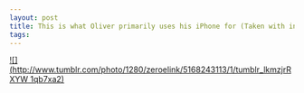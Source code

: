 ```yaml
--- 
layout: post
title: This is what Oliver primarily uses his iPhone for (Taken with instagram)
tags: 
---
```

[![](http://www.tumblr.com/photo/1280/zeroelink/5168243113/1/tumblr_lkmzjrRXYW
1qb7xa2)](http://instagr.am/p/D1CVs/)

